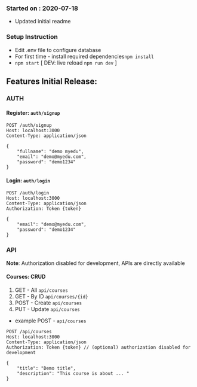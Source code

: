 
### Started on : 2020-07-18
- Updated initial readme

### Setup Instruction
- Edit .env file to configure database
- For first time - install required dependencies``` npm install ```   
- ``` npm start ``` [ DEV: live reload ``` npm run dev ``` ]


## Features Initial Release:


### AUTH

#### Register: `auth/signup`
```
POST /auth/signup
Host: localhost:3000
Content-Type: application/json

{
    "fullname": "demo myedu",
    "email": "demo@myedu.com",
    "password": "demo1234"
}
```

#### Login: `auth/login`
```
POST /auth/login
Host: localhost:3000
Content-Type: application/json
Authorization: Token {token} 

{
    "email": "demo@myedu.com",
    "password": "demo1234"
}
```
### API

__Note__: Authorization disabled for development, APIs are directly available

#### Courses: CRUD 
1. GET - All `api/courses`
2. GET - By ID `api/courses/{id}`
3. POST - Create `api/courses`
4. PUT - Update `api/courses`

-  example POST - `api/courses`
```
POST /api/courses
Host: localhost:3000
Content-Type: application/json
Authorization: Token {token} // (optional) authorization disabled for development

{
    "title": "Demo title",
    "description": "This course is about ... "
}
```

